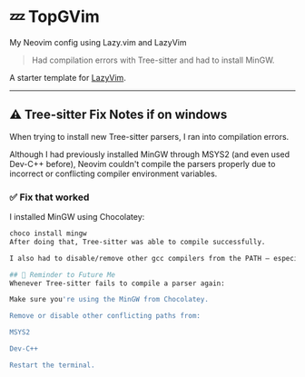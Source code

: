 # 💤 TopGVim

My Neovim config using Lazy.vim and LazyVim

> Had compilation errors with Tree-sitter and had to install MinGW.

A starter template for [LazyVim](https://github.com/LazyVim/LazyVim).

---

## ⚠️ Tree-sitter Fix Notes if on windows

When trying to install new Tree-sitter parsers, I ran into compilation errors.

Although I had previously installed MinGW through MSYS2 (and even used Dev-C++ before), Neovim couldn't compile the parsers properly due to incorrect or conflicting compiler environment variables.

### ✅ Fix that worked

I installed MinGW using Chocolatey:

```sh
choco install mingw
After doing that, Tree-sitter was able to compile successfully.

I also had to disable/remove other gcc compilers from the PATH — especially the ones from MSYS2 and Dev-C++ — so Neovim could pick up the correct one.

## 🧠 Reminder to Future Me
Whenever Tree-sitter fails to compile a parser again:

Make sure you're using the MinGW from Chocolatey.

Remove or disable other conflicting paths from:

MSYS2

Dev-C++

Restart the terminal.





```
